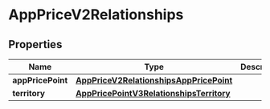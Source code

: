 

# AppPriceV2Relationships


## Properties

| Name | Type | Description | Notes |
|------------ | ------------- | ------------- | -------------|
|**appPricePoint** | [**AppPriceV2RelationshipsAppPricePoint**](AppPriceV2RelationshipsAppPricePoint.md) |  |  [optional] |
|**territory** | [**AppPricePointV3RelationshipsTerritory**](AppPricePointV3RelationshipsTerritory.md) |  |  [optional] |



